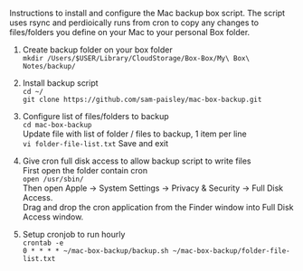 Instructions to install and configure the Mac backup box script. The script uses rsync and perdioically runs from cron to copy any changes to files/folders you define on your Mac to your personal Box folder.

1. Create backup folder on your box folder\
```mkdir /Users/$USER/Library/CloudStorage/Box-Box/My\ Box\ Notes/backup/```

2. Install backup script\
```cd ~/```\
```git clone https://github.com/sam-paisley/mac-box-backup.git```

3. Configure list of files/folders to backup\
```cd mac-box-backup```\
Update file with list of folder / files to backup, 1 item per line\
```vi folder-file-list.txt```
Save and exit

4. Give cron full disk access to allow backup script to write files\
First open the folder contain cron\
```open /usr/sbin/```\
Then open Apple -> System Settings -> Privacy & Security -> Full Disk Access.\
Drag and drop the cron application from the Finder window into Full Disk Access window.

5. Setup cronjob to run hourly\
```crontab -e```\
```0 * * * * ~/mac-box-backup/backup.sh ~/mac-box-backup/folder-file-list.txt```
